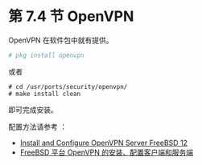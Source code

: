 # 第 7.4 节 OpenVPN

OpenVPN 在软件包中就有提供。

```sh
# pkg install openvpn
```

或者

```
# cd /usr/ports/security/openvpn/ 
# make install clean
```

即可完成安装。

配置方法请参考 ：

- [Install and Configure OpenVPN Server FreeBSD 12](https://kifarunix.com/install-and-configure-openvpn-server-freebsd-12/)
- [FreeBSD 平台 OpenVPN 的安装、配置客户端和服务端](https://www.evanjiang.net/unix/openbsd-freebsd-netbsd/2019-05-16-1798.html)
